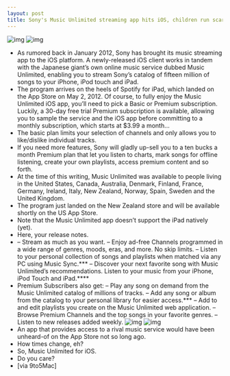 ```yaml
---
layout: post
title: Sony's Music Unlimited streaming app hits iOS, children run scared
---
```

![img](http://media.idownloadblog.com/wp-content/uploads/2012/05/Music-Unlimited-for-iOS-iPhone-screenshot-001.jpg)
![img](http://media.idownloadblog.com/wp-content/uploads/2012/05/Music-Unlimited-for-iOS-iPhone-screenshot-003.jpg)
* As rumored back in January 2012, Sony has brought its music streaming app to the iOS platform. A newly-released iOS client works in tandem with the Japanese giant’s own online music service dubbed Music Unlimited, enabling you to stream Sony’s catalog of fifteen million of songs to your iPhone, iPod touch and iPad.
* The program arrives on the heels of Spotify for iPad, which landed on the App Store on May 2, 2012. Of course, to fully enjoy the Music Unlimited iOS app, you’ll need to pick a Basic or Premium subscription. Luckily, a 30-day free trial Premium subscription is available, allowing you to sample the service and the iOS app before committing to a monthly subscription, which starts at $3.99 a month…
* The basic plan limits your selection of channels and only allows you to like/dislike individual tracks.
* If you need more features, Sony will gladly up-sell you to a ten bucks a month Premium plan that let you listen to charts, mark songs for offline listening, create your own playlists, access premium content and so forth.
* At the time of this writing, Music Unlimited was available to people living in the United States, Canada, Australia, Denmark, Finland, France, Germany, Ireland, Italy, New Zealand, Norway, Spain, Sweden and the United Kingdom.
* The program just landed on the New Zealand store and will be available shortly on the US App Store.
* Note that the Music Unlimited app doesn’t support the iPad natively (yet).
* Here, your release notes.
* – Stream as much as you want. – Enjoy ad-free Channels programmed in a wide range of genres, moods, eras, and more. No skip limits. – Listen to your personal collection of songs and playlists when matched via any PC using Music Sync.*** – Discover your next favorite song with Music Unlimited’s recommendations. Listen to your music from your iPhone, iPod Touch and iPad.****
* Premium Subscribers also get: – Play any song on demand from the Music Unlimited catalog of millions of tracks. – Add any song or album from the catalog to your personal library for easier access.*** – Add to and edit playlists you create on the Music Unlimited web application. – Browse Premium Channels and the top songs in your favorite genres. – Listen to new releases added weekly.
![img](http://media.idownloadblog.com/wp-content/uploads/2012/05/Music-Unlimited-for-iOS-iPhone-screenshot-002.jpg)
![img](http://media.idownloadblog.com/wp-content/uploads/2012/05/Music-Unlimited-for-iOS-iPhone-screenshot-004.jpg)
* An app that provides access to a rival music service would have been unheard-of on the App Store not so long ago.
* How times change, eh?
* So, Music Unlimited for iOS.
* Do you care?
* [via 9to5Mac]

